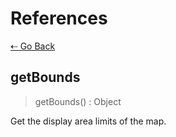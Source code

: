 # References

[&#8672; Go Back](../references/)

## getBounds

> getBounds() : Object

Get the display area limits of the map.
